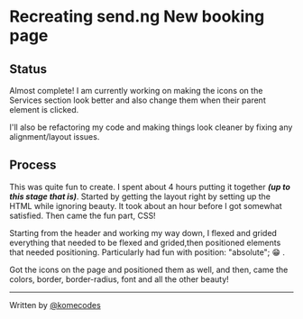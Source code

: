 # Recreating send.ng New booking page

## Status

Almost complete! I am currently working on making the icons on the Services section look better and also change them when their parent element is clicked.

I'll also be refactoring my code and making things look cleaner by fixing any alignment/layout issues.

## Process

This was quite fun to create. I spent about 4 hours putting it together ***(up to this stage that is)***. Started by getting the layout right by setting up the HTML while ignoring beauty. It took about an hour before I got somewhat satisfied. Then came the fun part, CSS!

Starting from the header and working my way down, I flexed and grided everything that needed to be flexed and grided,then positioned elements that needed positioning. Particularly had fun with position: "absolute"; 😁 .

Got the icons on the page and positioned them as well, and then, came the colors, border, border-radius, font and all the other beauty!

-------------------

Written by [@komecodes](https://github.com/komecodes/)
